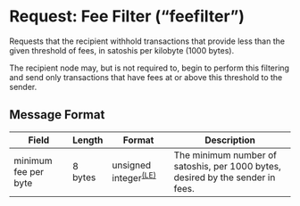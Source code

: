 # Request: Fee Filter (“feefilter”)

Requests that the recipient withhold transactions that provide less than the given threshold of fees, in satoshis per kilobyte (1000 bytes).

The recipient node may, but is not required to, begin to perform this filtering and send only transactions that have fees at or above this threshold to the sender.

## Message Format

| Field | Length | Format | Description |
|--|--|--|--|
|  minimum fee per byte  | 8 bytes | unsigned integer<sup>[(LE)](/protocol/misc/endian/little)</sup> | The minimum number of satoshis, per 1000 bytes, desired by the sender in fees. |
